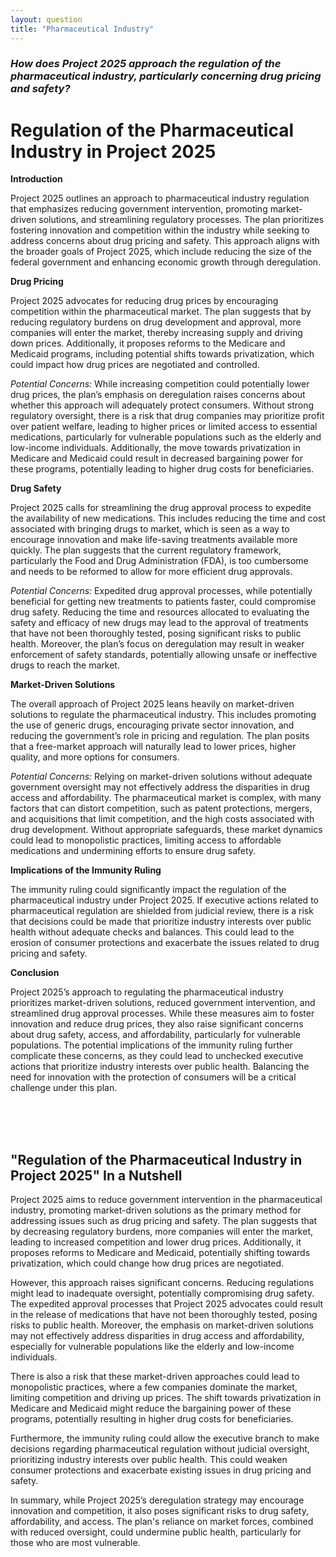 ```yaml
---
layout: question
title: "Pharmaceutical Industry"
---
```


### *How does Project 2025 approach the regulation of the pharmaceutical industry, particularly concerning drug pricing and safety?*


# Regulation of the Pharmaceutical Industry in Project 2025

**Introduction**

Project 2025 outlines an approach to pharmaceutical industry regulation that emphasizes reducing government intervention, promoting market-driven solutions, and streamlining regulatory processes. The plan prioritizes fostering innovation and competition within the industry while seeking to address concerns about drug pricing and safety. This approach aligns with the broader goals of Project 2025, which include reducing the size of the federal government and enhancing economic growth through deregulation.

**Drug Pricing**

Project 2025 advocates for reducing drug prices by encouraging competition within the pharmaceutical market. The plan suggests that by reducing regulatory burdens on drug development and approval, more companies will enter the market, thereby increasing supply and driving down prices. Additionally, it proposes reforms to the Medicare and Medicaid programs, including potential shifts towards privatization, which could impact how drug prices are negotiated and controlled.

*Potential Concerns:* While increasing competition could potentially lower drug prices, the plan’s emphasis on deregulation raises concerns about whether this approach will adequately protect consumers. Without strong regulatory oversight, there is a risk that drug companies may prioritize profit over patient welfare, leading to higher prices or limited access to essential medications, particularly for vulnerable populations such as the elderly and low-income individuals. Additionally, the move towards privatization in Medicare and Medicaid could result in decreased bargaining power for these programs, potentially leading to higher drug costs for beneficiaries.

**Drug Safety**

Project 2025 calls for streamlining the drug approval process to expedite the availability of new medications. This includes reducing the time and cost associated with bringing drugs to market, which is seen as a way to encourage innovation and make life-saving treatments available more quickly. The plan suggests that the current regulatory framework, particularly the Food and Drug Administration (FDA), is too cumbersome and needs to be reformed to allow for more efficient drug approvals.

*Potential Concerns:* Expedited drug approval processes, while potentially beneficial for getting new treatments to patients faster, could compromise drug safety. Reducing the time and resources allocated to evaluating the safety and efficacy of new drugs may lead to the approval of treatments that have not been thoroughly tested, posing significant risks to public health. Moreover, the plan’s focus on deregulation may result in weaker enforcement of safety standards, potentially allowing unsafe or ineffective drugs to reach the market.

**Market-Driven Solutions**

The overall approach of Project 2025 leans heavily on market-driven solutions to regulate the pharmaceutical industry. This includes promoting the use of generic drugs, encouraging private sector innovation, and reducing the government’s role in pricing and regulation. The plan posits that a free-market approach will naturally lead to lower prices, higher quality, and more options for consumers.

*Potential Concerns:* Relying on market-driven solutions without adequate government oversight may not effectively address the disparities in drug access and affordability. The pharmaceutical market is complex, with many factors that can distort competition, such as patent protections, mergers, and acquisitions that limit competition, and the high costs associated with drug development. Without appropriate safeguards, these market dynamics could lead to monopolistic practices, limiting access to affordable medications and undermining efforts to ensure drug safety.

**Implications of the Immunity Ruling**

The immunity ruling could significantly impact the regulation of the pharmaceutical industry under Project 2025. If executive actions related to pharmaceutical regulation are shielded from judicial review, there is a risk that decisions could be made that prioritize industry interests over public health without adequate checks and balances. This could lead to the erosion of consumer protections and exacerbate the issues related to drug pricing and safety.

**Conclusion**

Project 2025’s approach to regulating the pharmaceutical industry prioritizes market-driven solutions, reduced government intervention, and streamlined drug approval processes. While these measures aim to foster innovation and reduce drug prices, they also raise significant concerns about drug safety, access, and affordability, particularly for vulnerable populations. The potential implications of the immunity ruling further complicate these concerns, as they could lead to unchecked executive actions that prioritize industry interests over public health. Balancing the need for innovation with the protection of consumers will be a critical challenge under this plan.

<br><br><br>

## <span id="nutshell">"Regulation of the Pharmaceutical Industry in Project 2025" In a Nutshell</span>

Project 2025 aims to reduce government intervention in the pharmaceutical industry, promoting market-driven solutions as the primary method for addressing issues such as drug pricing and safety. The plan suggests that by decreasing regulatory burdens, more companies will enter the market, leading to increased competition and lower drug prices. Additionally, it proposes reforms to Medicare and Medicaid, potentially shifting towards privatization, which could change how drug prices are negotiated.

However, this approach raises significant concerns. Reducing regulations might lead to inadequate oversight, potentially compromising drug safety. The expedited approval processes that Project 2025 advocates could result in the release of medications that have not been thoroughly tested, posing risks to public health. Moreover, the emphasis on market-driven solutions may not effectively address disparities in drug access and affordability, especially for vulnerable populations like the elderly and low-income individuals.

There is also a risk that these market-driven approaches could lead to monopolistic practices, where a few companies dominate the market, limiting competition and driving up prices. The shift towards privatization in Medicare and Medicaid might reduce the bargaining power of these programs, potentially resulting in higher drug costs for beneficiaries.

Furthermore, the immunity ruling could allow the executive branch to make decisions regarding pharmaceutical regulation without judicial oversight, prioritizing industry interests over public health. This could weaken consumer protections and exacerbate existing issues in drug pricing and safety.

In summary, while Project 2025’s deregulation strategy may encourage innovation and competition, it also poses significant risks to drug safety, affordability, and access. The plan's reliance on market forces, combined with reduced oversight, could undermine public health, particularly for those who are most vulnerable.
